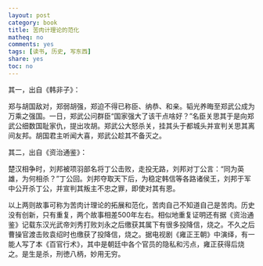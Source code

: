 ```yaml
---
layout: post
category: book
title: 苦肉计理论的范化
matheq: no
comments: yes
tags: [读书, 历史, 写东西]
share: yes
toc: no
---
```


其一，出自《韩非子》：

郑与胡国敌对，郑弱胡强，郑迫不得已称臣、纳恭、和亲。韬光养晦至郑武公成为万乘之强国。一日，郑武公问群臣“国家强大了该干点啥好？”名臣关思其于是向郑武公细数国耻家仇，提出攻胡。郑武公大怒杀关，挂其头于都城头并宣判关思其离间友邦。胡国君主听闻大喜，郑武公趁其不备灭之。


其二，出自《资治通鉴》：

楚汉相争时，刘邦被项羽部名将丁公击败，走投无路，刘邦对丁公言：“同为英雄，为何相杀？”丁公回。刘邦夺取天下后，为稳定韩信等各路诸侯王，刘邦于军中公开杀丁公，并宣判其叛主不忠之罪，即使对其有恩。

以上两则故事可称为苦肉计理论的拓展和范化，苦肉自己不知道自己是苦肉。历史没有创新，只有重复，两个故事相差500年左右。相似地重复证明还有据《资治通鉴》记载东汉光武帝刘秀打败刘永之后缴获其属下有很多投降信，烧之。不久之后曹操官渡击败袁绍时也缴获了投降信，烧之。据电视剧《雍正王朝》中演绎，有一能人写了本《百官行术》，其中是朝廷中各个官员的隐私和污点，雍正获得后烧之。是生是杀，刑徳八柄，妙用无穷。

